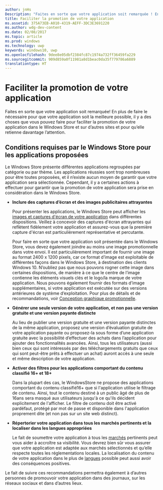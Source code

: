 ```yaml
---
author: jnHs
Description: "Faites en sorte que votre application soit remarquée ! En plus de faire le nécessaire pour que votre application soit la meilleure possible, il y a des choses que vous pouvez faire pour faciliter la promotion de votre application dans le Windows Store et sur d’autres sites et pour qu’elle retienne davantage l’attention."
title: Faciliter la promotion de votre application
ms.assetid: 375A73EB-A010-4319-AEFF-3DC3E3691220
ms.author: wdg-dev-content
ms.date: 02/08/2017
ms.topic: article
ms.prod: windows
ms.technology: uwp
keywords: windows10, uwp
ms.openlocfilehash: 9dee8e05dbf2384fc87c1974a732ff36459fa229
ms.sourcegitcommit: 909d859a0f11981a8d1beac0da35f779786a6889
translationtype: HT
---
```

# <a name="make-your-app-easier-to-promote"></a>Faciliter la promotion de votre application


Faites en sorte que votre application soit remarquée! En plus de faire le nécessaire pour que votre application soit la meilleure possible, il y a des choses que vous pouvez faire pour faciliter la promotion de votre application dans le Windows Store et sur d’autres sites et pour qu’elle retienne davantage l’attention.

## <a name="windows-store-requirements-for-featured-apps"></a>Conditions requises par le Windows Store pour les applications proposées


Le Windows Store présente différentes applications regroupées par catégorie ou par thème. Les applications réussies sont trop nombreuses pour être toutes proposées, et il n’existe aucun moyen de garantir que votre application sera sélectionnée. Cependant, il y a certaines actions à effectuer pour garantir que la promotion de votre application sera prise en considération dans le Windows Store.

-   **Inclure des captures d’écran et des images publicitaires attrayantes**

    Pour présenter les applications, le Windows Store peut afficher les [images et captures d'écran de votre application](app-screenshots-and-images.md) dans différentes dispositions. Veillez à concevoir des captures d'écran attrayantes qui reflètent fidèlement votre application et assurez-vous que la première capture d'écran est particulièrement représentative et percutante.

    Pour faire en sorte que votre application soit présentée dans le Windows Store, vous devez également joindre au moins une image promotionnelle dans votre envoi. Il est particulièrement important de fournir une image au format 2400 x 1200 pixels, car ce format d’image est exploitable de différentes façons dans le Windows Store, à destination des clients Windows 10. N’oubliez pas que nous pouvons rogner cette image dans certaines dispositions, de manière à ce que le centre de l’image contienne les éléments visuels clés et le logo/la marque de votre application. Nous pouvons également fournir des formats d’image supplémentaires, si votre application est exécutée sur des versions antérieures de système d’exploitation. Pour plus de détails et de recommandations, voir [Conception graphique promotionnelle](app-screenshots-and-images.md#promotional-artwork).

-   **Générer une seule version de votre application, et non pas une version gratuite et une version payante distincte**

    Au lieu de publier une version gratuite et une version payante distinctes de la même application, proposez une version d’évaluation gratuite de votre application payante ou proposez-la sous forme d’une application gratuite avec la possibilité d’effectuer des achats dans l’application pour ajouter des fonctionnalités avancées. Ainsi, tous les utilisateurs (aussi bien ceux qui sont intéressés par des téléchargements gratuits que ceux qui sont peut-être prêts à effectuer un achat) auront accès à une seule et même description de votre application.

-   **Activer des filtres pour les applications comportant du contenu classifié 16+ et 18+**

    Dans la plupart des cas, le WindowsStore ne propose des applications comportant du contenu classifié16+ que si l'application utilise le filtrage de contenu. Ainsi, tout le contenu destiné à un public âgé de plus de 16ans sera masqué aux utilisateurs jusqu'à ce qu'ils décident explicitement de l'afficher. Le filtre de contenu doit être activé pardéfaut, protégé par mot de passe et disponible dans l'application proprement dite (et non pas sur un site web distinct).

-   **Répertorier votre application dans tous les marchés pertinents et la localiser dans les langues appropriées**

    Le fait de soumettre votre application à tous les [marchés](define-pricing-and-market-selection.md) pertinents peut vous aider à accroître sa visibilité. Vous devrez bien sûr vous assurer que votre application est adaptée aux marchés sélectionnés et qu’elle respecte toutes les réglementations locales. La localisation du contenu de votre application dans le plus de [langues](supported-languages.md) possible peut aussi avoir des conséquences positives.

Le fait de suivre ces recommandations permettra également à d’autres personnes de promouvoir votre application dans des journaux, sur les réseaux sociaux et dans d’autres lieux.

 

 





